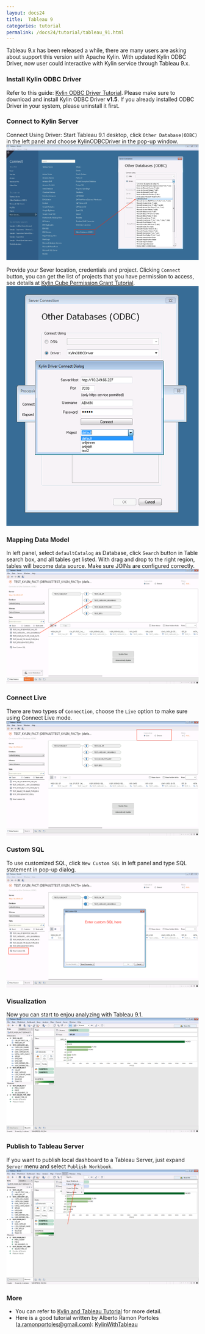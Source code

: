 ```yaml
---
layout: docs24
title:  Tableau 9
categories: tutorial
permalink: /docs24/tutorial/tableau_91.html
---
```


Tableau 9.x has been released a while, there are many users are asking about support this version with Apache Kylin. With updated Kylin ODBC Driver, now user could interactive with Kylin service through Tableau 9.x.

### Install Kylin ODBC Driver
Refer to this guide: [Kylin ODBC Driver Tutorial](./odbc.html).
Please make sure to download and install Kylin ODBC Driver __v1.5__. If you already installed ODBC Driver in your system, please uninstall it first. 

### Connect to Kylin Server
Connect Using Driver: Start Tableau 9.1 desktop, click `Other Database(ODBC)` in the left panel and choose KylinODBCDriver in the pop-up window. 
![](../../images/tutorial/odbc/tableau_91/1.png)

Provide your Sever location, credentials and project. Clicking `Connect` button, you can get the list of projects that you have permission to access, see details at [Kylin Cube Permission Grant Tutorial](./acl.html).
![](../../images/tutorial/odbc/tableau_91/2.png)

### Mapping Data Model
In left panel, select `defaultCatalog` as Database, click `Search` button in Table search box, and all tables get listed. With drag and drop to the right region, tables will become data source. Make sure JOINs are configured correctly.
![](../../images/tutorial/odbc/tableau_91/3.png)

### Connect Live
There are two types of `Connection`, choose the `Live` option to make sure using Connect Live mode.
![](../../images/tutorial/odbc/tableau_91/4.png)

### Custom SQL
To use customized SQL, click `New Custom SQL` in left panel and type SQL statement in pop-up dialog.
![](../../images/tutorial/odbc/tableau_91/5.png)

### Visualization
Now you can start to enjou analyzing with Tableau 9.1.
![](../../images/tutorial/odbc/tableau_91/6.png)

### Publish to Tableau Server
If you want to publish local dashboard to a Tableau Server, just expand `Server` menu and select `Publish Workbook`.
![](../../images/tutorial/odbc/tableau_91/7.png)

### More

- You can refer to [Kylin and Tableau Tutorial](./tableau.html) for more detail.
- Here is a good tutorial written by Alberto Ramon Portoles (a.ramonportoles@gmail.com): [KylinWithTableau](https://github.com/albertoRamon/Kylin/tree/master/KylinWithTableau)


